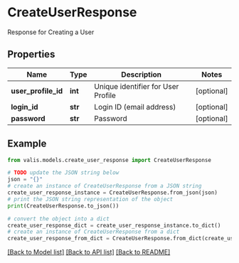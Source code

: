 # CreateUserResponse

Response for Creating a User

## Properties

Name | Type | Description | Notes
------------ | ------------- | ------------- | -------------
**user_profile_id** | **int** | Unique identifier for User Profile | [optional] 
**login_id** | **str** | Login ID (email address) | [optional] 
**password** | **str** | Password | [optional] 

## Example

```python
from valis.models.create_user_response import CreateUserResponse

# TODO update the JSON string below
json = "{}"
# create an instance of CreateUserResponse from a JSON string
create_user_response_instance = CreateUserResponse.from_json(json)
# print the JSON string representation of the object
print(CreateUserResponse.to_json())

# convert the object into a dict
create_user_response_dict = create_user_response_instance.to_dict()
# create an instance of CreateUserResponse from a dict
create_user_response_from_dict = CreateUserResponse.from_dict(create_user_response_dict)
```
[[Back to Model list]](../README.md#documentation-for-models) [[Back to API list]](../README.md#documentation-for-api-endpoints) [[Back to README]](../README.md)


